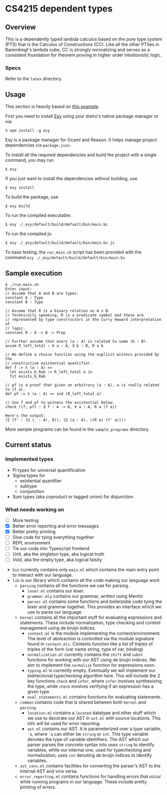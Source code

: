 # CS4215 dependent types
## Overview
This is a dependently typed lambda calculus based on the pure type system (PTS)
that is the Calculus of Constructions (CC).
Like all the other PTSes in Barendregt's lambda cube, CC is strongly normalizing
and serves as a consistent foundation for theorem proving in higher order
intuitionistic logic.

### Specs
Refer to the `latex` directory.

## Usage
This section is heavily based on [this example](https://github.com/esy-ocaml/hello-ocaml).

First you need to install [Esy](https://esy.sh/en/) using your distro's native
package manager or via:
```console
% npm install -g esy
```

Esy is a package manager for Ocaml and Reason. It helps manage project
dependencies via `package.json`.

To install all the required dependencies and build the project with a single
command, you may run
```shell
$ esy
```

If you just want to install the dependencies without building, use
```shell
$ esy install
```

To build the package, use
```shell
$ esy build
```

To run the compiled executable:
```shell
$ esy ./_esy/default/build/default/bin/main.bc
```

To run the compiled js:
```shell
$ esy ./_esy/default/build/default/bin/main.bc.js
```

To ease testing, the `run_main.sh` script has been provided with the command
`esy ./_esy/default/build/default/bin/main.bc`.

## Sample execution
```shell
$ ./run_main.sh 
Enter input:
// Assume that A and B are types.
constant A : Type
constant B : Type

// Assume that R is a binary relation on A x B.
// Technically speaking, R is a predicate symbol and these are
// represented by type constructors in the Curry Howard interpretation of
// logic.
constant R : A -> B -> Prop

// Further assume that every (a : A) is related to some (b : B).
axiom R_left_total : ∀ a : A, ∃ b : B, R a b

// We define a choice function using the explicit witness provided by the
// constructive existential quantifier.
def f := λ (a : A) =>
  let exists_b_Rab := R_left_total a in
  fst exists_b_Rab

// pf is a proof that given an arbitrary (a : A), a is really related to (f a). 
def pf := λ (a : A) => snd (R_left_total a)

// Use f and pf to witness the existential below.
check ((f, pf) : ∃ f : A -> B, ∀ a : A, R a (f a))

Here's the output:
(Σ (f' : (∏ (_ : A), B)), (∏ (a : A), ((R a) (f' a))))

```

More sample programs can be found in the `sample_programs` directory.

## Current status
### Implemented types
- Pi types for universal quantification
- Sigma types for
  - existential quantifier
  - subtype
  - conjunction
- Sum types (aka coproduct or tagged union) for disjunction

### What needs working on
  - [ ] More testing
  - [x] Better error reporting and error messages
  - [x] Better pretty printing
  - [ ] Glue code for tying everything together
  - [ ] REPL environment
  - [ ] Tie our code into Typescript frontend
  - [ ] Unit, aka the singleton type, aka logical truth
  - [ ] Void, aka the empty type, aka logical falsity

- `bin` currently contains only `main.ml` which contains the main entry point to
  interact with our language.
- `lib` is our library which contains all the code making our language work.
    - `parsing` contains all the functions we use for parsing.
        - `lexer.ml` contains our lexer.
        - `grammar.mly` contains our grammar, written using Menhir.
        - `parser.ml` contains some functions and boilerplate code tying the
        lexer and grammar together. This provides an interface which we use to
        parse our language.
    - `kernel` contains all the important stuff for evaluating expressions and
    statements. These include normalization, type checking and context management
    using de bruijn indices.
        - `context.ml` is the module implementing the context/environment.
        The level of abstraction is controlled via the module signature found in
        `context.mli`.
        Contexts function like a list of triples of triples of the form
                (var name string, type of var, binding)
        - `normalization.ml` currently contains the `shift` and `subst`
        functions for working with our AST using de bruijn indices.
        We aim to implement the `normalize` function for expressions soon.
        - `typing.ml` is currently empty. Eventually we will implement our
        bidirectional typechecking algorithm here.
        This will include the 2 key functions `check` and `infer`, where `infer`
        involves synthesizing the type, while `check` involves verifying if an
        expression has a given type.
        - `eval_statements.ml` contains functions for evaluating statements.
    - `common` contains code that is shared between both `kernel` and `parsing`.
       - `location.ml` contains a `located` datatype and other stuff which we use to decorate our AST in `ast.ml`
       with source locations. This info will be used for error reporting.
       - `ast.ml` contains our AST. It is parameterized over a type variable, `'a`, where `'a` can either be `string` or `int`. This type variable denotes the type of variable identifiers. The AST which our parser parses the concrete syntax into uses `string` to identify variables, while our internal one, used for typechecking and normalization, uses `int` denoting de bruijn indices to identify variables.
   - `ast_conv.ml` contains facilities for converting the parser's AST to 
   the internal AST and vice versa.
   - `error_reporting.ml` contains functions for handling errors that occur while
   running programs in our language. These include pretty printing of errors.